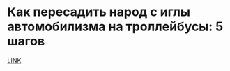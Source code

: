 # Как пересадить народ с иглы автомобилизма на троллейбусы: 5 шагов



[LINK](https://varlamov.ru/3692621.html)